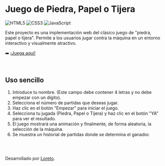 # Juego de Piedra, Papel o Tijera

![HTML5](https://img.shields.io/badge/html5-%23E34F26.svg?style=for-the-badge&logo=html5&logoColor=white) ![CSS3](https://img.shields.io/badge/css3-%231572B6.svg?style=for-the-badge&logo=css3&logoColor=white) ![JavaScript](https://img.shields.io/badge/javascript-%23323330.svg?style=for-the-badge&logo=javascript&logoColor=%23F7DF1E) 

Este proyecto es una implementación web del clásico juego de "piedra, papel o tijera". 
Permite a los usuarios jugar contra la máquina en un entorno interactivo y visualmente atractivo.
<br>

➡️ [¡Juega aquí!](https://loret0g.github.io/piedraPapelTijera/)

<br>

## Uso sencillo

1. Introduce tu nombre. (Este campo debe contener 4 letras y no debe empezar con un dígito).
2. Selecciona el número de partidas que deseas jugar.
3. Haz clic en el botón "Empezar" para iniciar el juego.
4. Selecciona tu jugada (Piedra, Papel o Tijera) y haz clic en el botón "YA" para ver el resultado.
5. El juego mostrará una animación y finalmente, de forma aleatoria, la selección de la máquina.
6. Se muestra un historial de partidas donde se determina el ganador.


<br>

##

Desarrollado por [Loreto](https://github.com/loret0g).
